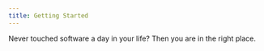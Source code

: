 ```yaml
---
title: Getting Started
---
```


Never touched software a day in your life?
Then you are in the right place.

